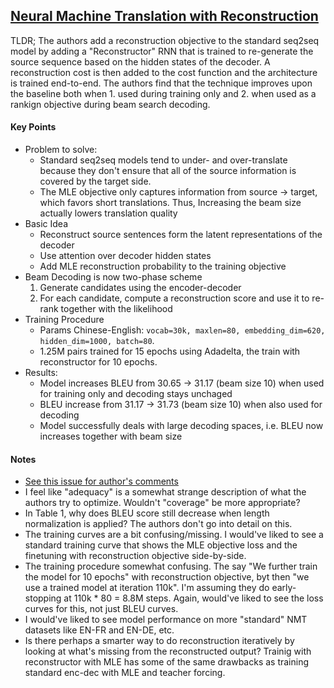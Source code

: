 ## [Neural Machine Translation with Reconstruction](https://arxiv.org/abs/1611.01874v1)

TLDR; The authors add a reconstruction objective to the standard seq2seq model by adding a "Reconstructor" RNN that is trained to re-generate the source sequence based on the hidden states of the decoder. A reconstruction cost is then added to the cost function and the architecture is trained end-to-end. The authors find that the technique improves upon the baseline both when 1. used during training only and 2. when used as a rankign objective during beam search decoding.

#### Key Points

- Problem to solve:
  - Standard seq2seq models tend to under- and over-translate because they don't ensure that all of the source information is covered by the target side.
  - The MLE objective only captures information from source -> target, which favors short translations. Thus, Increasing the beam size actually lowers translation quality
- Basic Idea
  - Reconstruct source sentences form the latent representations of the decoder
  - Use attention over decoder hidden states
  - Add MLE reconstruction probability to the training objective
- Beam Decoding is now two-phase scheme
  1. Generate candidates using the encoder-decoder
  2. For each candidate, compute a reconstruction score and use it to re-rank  together with the likelihood
- Training Procedure
  - Params Chinese-English: `vocab=30k, maxlen=80, embedding_dim=620, hidden_dim=1000, batch=80`.
  - 1.25M pairs trained for 15 epochs using Adadelta, the train with reconstructor for 10 epochs.
- Results:
  - Model increases BLEU from 30.65 -> 31.17 (beam size 10) when used for training only and decoding stays unchaged
  - BLEU increase from 31.17 -> 31.73 (beam size 10) when also used for decoding
  - Model successfully deals with large decoding spaces, i.e. BLEU now increases together with beam size


#### Notes

- [See this issue for author's comments](https://github.com/dennybritz/deeplearning-papernotes/issues/3)
- I feel like "adequacy" is a somewhat strange description of what the authors try to optimize. Wouldn't "coverage" be more appropriate?
- In Table 1, why does BLEU score still decrease when length normalization is applied? The authors don't go into detail on this.
- The training curves are a bit confusing/missing. I would've liked to see a standard training curve that shows the MLE objective loss and the finetuning with reconstruction objective side-by-side.
- The training procedure somewhat confusing. The say "We further train the model for 10 epochs" with reconstruction objective, byt then "we use a trained model at iteration 110k". I'm assuming they do early-stopping at 110k * 80 = 8.8M steps. Again, would've liked to see the loss curves for this, not just BLEU curves.
- I would've liked to see model performance on more "standard" NMT datasets like EN-FR and EN-DE, etc.
- Is there perhaps a smarter way to do reconstruction iteratively by looking at what's missing from the reconstructed output? Trainig with reconstructor with MLE has some of the same drawbacks as training standard enc-dec with MLE and teacher forcing.
